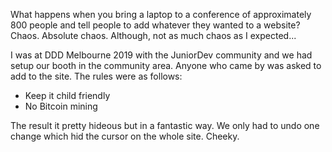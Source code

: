 What happens when you bring a laptop to a conference of approximately 800 people and tell people to add whatever they wanted to a website? Chaos. Absolute chaos. Although, not as much chaos as I expected...

I was at DDD Melbourne 2019 with the JuniorDev community and we had setup our booth in the community area. Anyone who came by was asked to add to the site. The rules were as follows:

* Keep it child friendly
* No Bitcoin mining

The result it pretty hideous but in a fantastic way. We only had to undo one change which hid the cursor on the whole site. Cheeky.